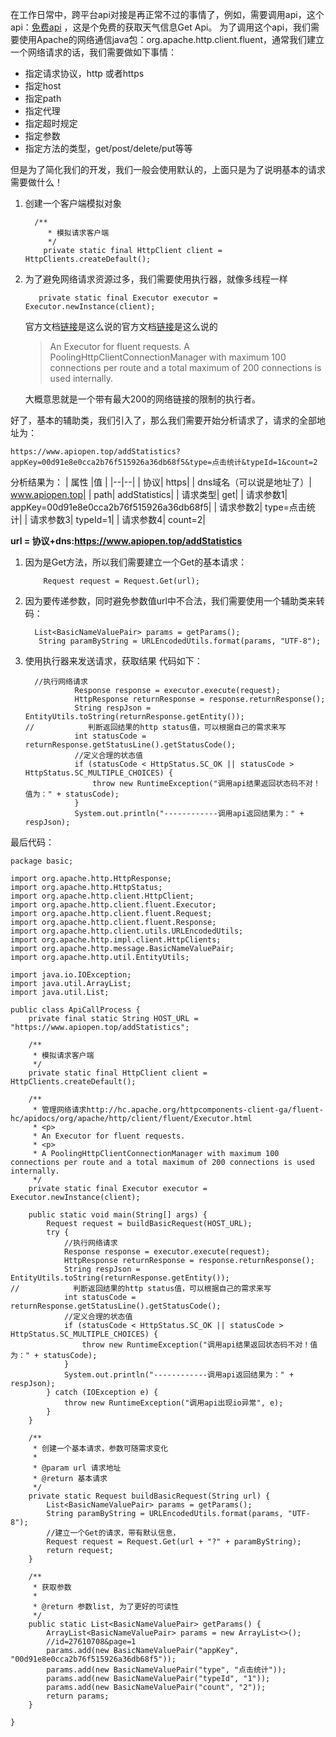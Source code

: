 在工作日常中，跨平台api对接是再正常不过的事情了，例如，需要调用api，这个api：[免费api](https://www.apiopen.top/addStatistics?appKey=00d91e8e0cca2b76f515926a36db68f5&type=点击统计&typeId=1&count=2) ，这是个免费的获取天气信息Get Api。
为了调用这个api，我们需要使用Apache的网络通信java包：org.apache.http.client.fluent，通常我们建立一个网络请求的话，我们需要做如下事情：

 -  指定请求协议，http 或者https
 -  指定host
 - 指定path
 - 指定代理
 - 指定超时规定
 - 指定参数
 - 指定方法的类型，get/post/delete/put等等

但是为了简化我们的开发，我们一般会使用默认的，上面只是为了说明基本的请求需要做什么！

1. 创建一个客户端模拟对象
	```
	  /**
	     * 模拟请求客户端
	     */
	    private static final HttpClient client = HttpClients.createDefault();
	```

 2. 为了避免网络请求资源过多，我们需要使用执行器，就像多线程一样
	```
	   private static final Executor executor = Executor.newInstance(client);
	```
	官方文档[链接](http://hc.apache.org/httpcomponents-client-ga/fluent-hc/apidocs/org/apache/http/client/fluent/Executor.html)是这么说的官方文档[链接](http://hc.apache.org/httpcomponents-client-ga/fluent-hc/apidocs/org/apache/http/client/fluent/Executor.html)是这么说的
	> An Executor for fluent requests.
	> A PoolingHttpClientConnectionManager with maximum 100 connections per route and a total maximum of 200 connections is used internally.
	
	大概意思就是一个带有最大200的网络链接的限制的执行者。

好了，基本的辅助类，我们引入了，那么我们需要开始分析请求了，请求的全部地址为：
```
https://www.apiopen.top/addStatistics?appKey=00d91e8e0cca2b76f515926a36db68f5&type=点击统计&typeId=1&count=2
```
分析结果为：
| 属性 |值  |
|--|--|
|  协议|  https|
|  dns域名（可以说是地址了）|  www.apiopen.top|
|  path|  addStatistics|
|  请求类型|  get|
|  请求参数1|  appKey=00d91e8e0cca2b76f515926a36db68f5|
|  请求参数2|  type=点击统计|
|  请求参数3|  typeId=1|
|  请求参数4|  count=2|

**url = 协议+dns:https://www.apiopen.top/addStatistics**

1. 因为是Get方法，所以我们需要建立一个Get的基本请求：
	```
	    Request request = Request.Get(url);
	```
2. 因为要传递参数，同时避免参数值url中不合法，我们需要使用一个辅助类来转码：
	```
	  List<BasicNameValuePair> params = getParams();
       String paramByString = URLEncodedUtils.format(params, "UTF-8");
	```
3. 使用执行器来发送请求，获取结果
代码如下：
	 ```
	   //执行网络请求
	            Response response = executor.execute(request);
	            HttpResponse returnResponse = response.returnResponse();
	            String respJson = EntityUtils.toString(returnResponse.getEntity());
	//            判断返回结果的http status值，可以根据自己的需求来写
	            int statusCode = returnResponse.getStatusLine().getStatusCode();
	            //定义合理的状态值
	            if (statusCode < HttpStatus.SC_OK || statusCode > HttpStatus.SC_MULTIPLE_CHOICES) {
	                throw new RuntimeException("调用api结果返回状态码不对！值为：" + statusCode);
	            }
	            System.out.println("------------调用api返回结果为：" + respJson);
	 ```
 最后代码：
```
package basic;

import org.apache.http.HttpResponse;
import org.apache.http.HttpStatus;
import org.apache.http.client.HttpClient;
import org.apache.http.client.fluent.Executor;
import org.apache.http.client.fluent.Request;
import org.apache.http.client.fluent.Response;
import org.apache.http.client.utils.URLEncodedUtils;
import org.apache.http.impl.client.HttpClients;
import org.apache.http.message.BasicNameValuePair;
import org.apache.http.util.EntityUtils;

import java.io.IOException;
import java.util.ArrayList;
import java.util.List;

public class ApiCallProcess {
    private final static String HOST_URL = "https://www.apiopen.top/addStatistics";

    /**
     * 模拟请求客户端
     */
    private static final HttpClient client = HttpClients.createDefault();

    /**
     * 管理网络请求http://hc.apache.org/httpcomponents-client-ga/fluent-hc/apidocs/org/apache/http/client/fluent/Executor.html
     * <p>
     * An Executor for fluent requests.
     * <p>
     * A PoolingHttpClientConnectionManager with maximum 100 connections per route and a total maximum of 200 connections is used internally.
     */
    private static final Executor executor = Executor.newInstance(client);

    public static void main(String[] args) {
        Request request = buildBasicRequest(HOST_URL);
        try {
            //执行网络请求
            Response response = executor.execute(request);
            HttpResponse returnResponse = response.returnResponse();
            String respJson = EntityUtils.toString(returnResponse.getEntity());
//            判断返回结果的http status值，可以根据自己的需求来写
            int statusCode = returnResponse.getStatusLine().getStatusCode();
            //定义合理的状态值
            if (statusCode < HttpStatus.SC_OK || statusCode > HttpStatus.SC_MULTIPLE_CHOICES) {
                throw new RuntimeException("调用api结果返回状态码不对！值为：" + statusCode);
            }
            System.out.println("------------调用api返回结果为：" + respJson);
        } catch (IOException e) {
            throw new RuntimeException("调用api出现io异常", e);
        }
    }

    /**
     * 创建一个基本请求，参数可随需求变化
     *
     * @param url 请求地址
     * @return 基本请求
     */
    private static Request buildBasicRequest(String url) {
        List<BasicNameValuePair> params = getParams();
        String paramByString = URLEncodedUtils.format(params, "UTF-8");
        //建立一个Get的请求，带有默认信息，
        Request request = Request.Get(url + "?" + paramByString);
        return request;
    }

    /**
     * 获取参数
     *
     * @return 参数list, 为了更好的可读性
     */
    public static List<BasicNameValuePair> getParams() {
        ArrayList<BasicNameValuePair> params = new ArrayList<>();
        //id=27610708&page=1
        params.add(new BasicNameValuePair("appKey", "00d91e8e0cca2b76f515926a36db68f5"));
        params.add(new BasicNameValuePair("type", "点击统计"));
        params.add(new BasicNameValuePair("typeId", "1"));
        params.add(new BasicNameValuePair("count", "2"));
        return params;
    }

}
```

